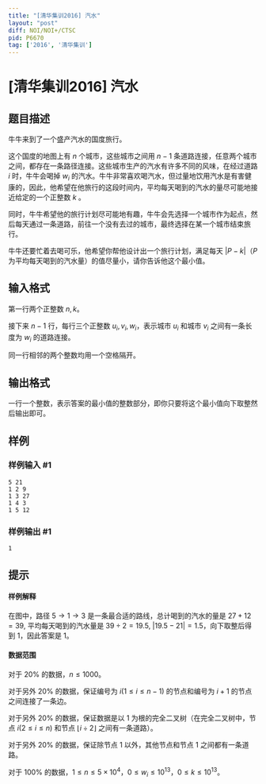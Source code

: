```yaml
---
title: "[清华集训2016] 汽水"
layout: "post"
diff: NOI/NOI+/CTSC
pid: P6670
tag: ['2016', '清华集训']
---
```

# [清华集训2016] 汽水
## 题目描述

牛牛来到了一个盛产汽水的国度旅行。

这个国度的地图上有 $n$ 个城市，这些城市之间用 $n−1$ 条道路连接，任意两个城市之间，都存在一条路径连接。这些城市生产的汽水有许多不同的风味，在经过道路 $i$ 时，牛牛会喝掉 $w_i$ 的汽水。牛牛非常喜欢喝汽水，但过量地饮用汽水是有害健康的，因此，他希望在他旅行的这段时间内，平均每天喝到的汽水的量尽可能地接近给定的一个正整数 $k$ 。

同时，牛牛希望他的旅行计划尽可能地有趣，牛牛会先选择一个城市作为起点，然后每天通过一条道路，前往一个没有去过的城市，最终选择在某一个城市结束旅行。

牛牛还要忙着去喝可乐，他希望你帮他设计出一个旅行计划，满足每天 $|P−k|$（$P$ 为平均每天喝到的汽水量）的值尽量小，请你告诉他这个最小值。
## 输入格式

第一行两个正整数 $n,k$。

接下来 $n−1$ 行，每行三个正整数 $u_i,v_i,w_i$，表示城市 $u_i$ 和城市 $v_i$ 之间有一条长度为 $w_i$ 的道路连接。

同一行相邻的两个整数均用一个空格隔开。
## 输出格式

一行一个整数，表示答案的最小值的整数部分，即你只要将这个最小值向下取整然后输出即可。
## 样例

### 样例输入 #1
```
5 21
1 2 9
1 3 27
1 4 3
1 5 12
```
### 样例输出 #1
```
1
```
## 提示

#### 样例解释

在图中，路径 $5\to1\to3$ 是一条最合适的路线，总计喝到的汽水的量是 $27+12=39$, 平均每天喝到的汽水量是 $39÷2=19.5$, $|19.5−21|=1.5$，向下取整后得到 $1$，因此答案是 $1$。

#### 数据范围

对于 $20\%$ 的数据，$n≤1000$。

对于另外 $20\%$ 的数据，保证编号为 $i(1≤i≤n−1)$ 的节点和编号为 $i+1$ 的节点之间连接了一条边。

对于另外 $20\%$ 的数据，保证数据是以 $1$ 为根的完全二叉树（在完全二叉树中，节点 $i(2≤i≤n)$ 和节点 $⌊i÷2⌋$ 之间有一条道路）。

对于另外 $20\%$ 的数据，保证除节点 $1$ 以外，其他节点和节点 $1$ 之间都有一条道路。

对于 $100\%$ 的数据，$1≤n≤5×10^4$，$0≤w_i≤10^{13}$，$0≤k≤10^{13}$。
